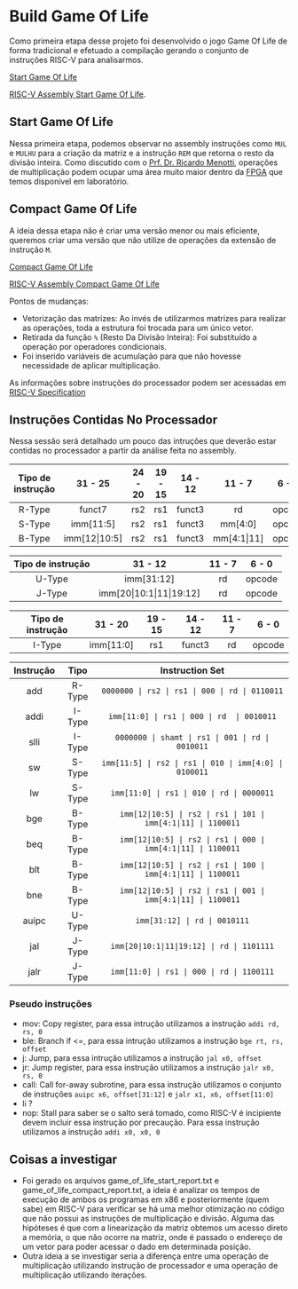 # Build Game Of Life

Como primeira etapa desse projeto foi desenvolvido o jogo Game Of Life de forma tradicional e efetuado a compilação gerando o conjunto de instruções RISC-V para analisarmos. 

[Start Game Of Life](https://github.com/thiago0003/BUILD-RISC-V/blob/main/game_of_life_start.c) 

[RISC-V Assembly Start Game Of Life](https://github.com/thiago0003/BUILD-RISC-V/blob/main/game_of_life_start.asm). 

## Start Game Of Life
Nessa primeira etapa, podemos observar no assembly instruções como `MUL` e `MULHU` para a criação da matriz e a instrução `REM` que retorna o resto da divisão inteira. Como discutido com o [Prf. Dr. Ricardo Menotti](https://github.com/menotti), operações de multiplicação podem ocupar uma área muito maior dentro da [FPGA](https://www.intel.com.br/content/www/br/pt/support/programmable/support-resources/fpga-training/getting-started.html) que temos disponível em laboratório.

## Compact Game Of Life
A ideia dessa etapa não é criar uma versão menor ou mais eficiente, queremos criar uma versão que não utilize de operações da extensão de instrução `M`. 

[Compact Game Of Life](https://github.com/thiago0003/BUILD-RISC-V/blob/main/game_of_life_compact.c) 

[RISC-V Assembly Compact Game Of Life](https://github.com/thiago0003/BUILD-RISC-V/blob/main/game_of_life_compact.asm)

Pontos de mudanças:
* Vetorização das matrizes: Ao invés de utilizarmos matrizes para realizar as operações, toda a estrutura foi trocada para um único vetor.
* Retirada da função `%` (Resto Da Divisão Inteira): Foi substituído a operação por operadores condicionais.
* Foi inserido variáveis de acumulação para que não hovesse necessidade de aplicar multiplicação.

As informações sobre instruções do processador podem ser acessadas em [RISC-V Specification](https://riscv.org/wp-content/uploads/2017/05/riscv-spec-v2.2.pdf)

## Instruções Contidas No Processador
Nessa sessão será detalhado um pouco das intruções que deverão estar contidas no processador a partir da análise feita no assembly.

|Tipo de instrução| 31 - 25          | 24 - 20 | 19 - 15 | 14 - 12 | 11 - 7       | 6 - 0  |
|:---------------:|:----------------:|:-------:|:-------:|:-------:|:------------:|:------:|
| R-Type          |funct7            | rs2     | rs1     | funct3  | rd           |opcode  |
| S-Type          |imm\[11:5\]       | rs2     | rs1     | funct3  | mm\[4:0\]    |opcode  |
| B-Type          |imm\[12\|10:5\]  | rs2     | rs1     | funct3  | mm\[4:1\|11\]|opcode  |

|Tipo de instrução| 31 - 12                    | 11 - 7 | 6 - 0  |
|:---------------:|:--------------------------:|:------:|:------:|
| U-Type          | imm\[31:12\]               | rd     | opcode |
| J-Type          | imm\[20\|10:1\|11\|19:12\] | rd     | opcode |

|Tipo de instrução| 31 - 20          | 19 - 15 | 14 - 12 | 11 - 7       | 6 - 0  |
|:---------------:|:----------------:|:-------:|:-------:|:------------:|:------:|
| I-Type          |imm\[11:0\]       | rs1     | funct3  | rd           |opcode  |

|Instrução|  Tipo  | Instruction Set                                                |
|:-------:|:------:|:--------------------------------------------------------------:|
| add     | R-Type | `0000000 \| rs2 \| rs1 \| 000 \| rd \| 0110011`                |
| addi    | I-Type | `imm[11:0] \| rs1 \| 000 \| rd  \| 0010011`                    |
| slli    | I-Type | `0000000 \| shamt \| rs1 \| 001 \| rd \| 0010011`              |
| sw      | S-Type | `imm[11:5] \| rs2 \| rs1 \| 010 \| imm[4:0] \| 0100011`        |
| lw      | S-Type | `imm[11:0] \| rs1 \| 010 \| rd \| 0000011`                     |
| bge     | B-Type | `imm[12\|10:5] \| rs2 \| rs1 \| 101 \| imm[4:1\|11] \| 1100011`|
| beq     | B-Type | `imm[12\|10:5] \| rs2 \| rs1 \| 000 \| imm[4:1\|11] \| 1100011`|
| blt     | B-Type | `imm[12\|10:5] \| rs2 \| rs1 \| 100 \| imm[4:1\|11] \| 1100011`|
| bne     | B-Type | `imm[12\|10:5] \| rs2 \| rs1 \| 001 \| imm[4:1\|11] \| 1100011`|
| auipc   | U-Type | `imm[31:12] \| rd \| 0010111`                                  |
| jal     | J-Type | `imm[20\|10:1\|11\|19:12] \| rd \| 1101111`                    |
| jalr    | J-Type | `imm[11:0] \| rs1 \| 000 \| rd \| 1100111`                     |

### Pseudo instruções
* mov: Copy register, para essa intrução utilizamos a instrução `addi rd, rs, 0`
* ble: Branch if <=, para essa intrução utilizamos a instrução `bge rt, rs, offset`
* j: Jump, para essa intrução utilizamos a instrução `jal x0, offset`
* jr: Jump register, para essa instrução utilizamos a instrução `jalr x0, rs, 0`
* call: Call for-away subrotine, para essa instrução utilizamos o conjunto de instruções `auipc x6, offset[31:12]` e `jalr x1, x6, offset[11:0]`
* li ?
* nop: Stall para saber se o salto será tomado, como RISC-V é incipiente devem incluir essa instrução por precaução. Para essa instrução utilizamos a instrução `addi x0, x0, 0`


## Coisas a investigar
* Foi gerado os arquivos game_of_life_start_report.txt e game_of_life_compact_report.txt, a ideia é analizar os tempos de execução de ambos os programas em x86 e posteriormente (quem sabe) em RISC-V para verificar se há uma melhor otimização no código que não possui as instruções de multiplicação e divisão. Alguma das hipóteses é que com a linearização da matriz obtemos um acesso direto a memória, o que não ocorre na matriz, onde é passado o endereço de um vetor para poder acessar o dado em determinada posição.
* Outra ideia a se investigar seria a diferença entre uma operação de multiplicação utilizando instrução de processador e uma operação de multiplicação utilizando iterações.  
